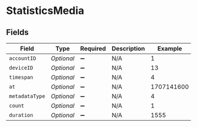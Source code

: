 # StatisticsMedia


## Fields

| Field               | Type                | Required            | Description         | Example             |
| ------------------- | ------------------- | ------------------- | ------------------- | ------------------- |
| `accountID`         | *Optional<Integer>* | :heavy_minus_sign:  | N/A                 | 1                   |
| `deviceID`          | *Optional<Integer>* | :heavy_minus_sign:  | N/A                 | 13                  |
| `timespan`          | *Optional<Integer>* | :heavy_minus_sign:  | N/A                 | 4                   |
| `at`                | *Optional<Integer>* | :heavy_minus_sign:  | N/A                 | 1707141600          |
| `metadataType`      | *Optional<Integer>* | :heavy_minus_sign:  | N/A                 | 4                   |
| `count`             | *Optional<Integer>* | :heavy_minus_sign:  | N/A                 | 1                   |
| `duration`          | *Optional<Integer>* | :heavy_minus_sign:  | N/A                 | 1555                |